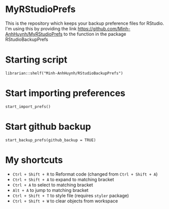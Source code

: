 # MyRStudioPrefs

This is the repository which keeps your backup preference files for RStudio.
I'm using this by providing the link https://github.com/Minh-AnhHuynh/MyRStudioPrefs to the function in the package RStudioBackupPrefs

# Starting script
`librarian::shelf("Minh-AnhHuynh/RStudioBackupPrefs")`

# Start importing preferences
`start_import_prefs()`

# Start github backup
`start_backup_prefs(github_backup = TRUE)`

# My shortcuts

- `Ctrl + Shift + R` to Reformat code (changed from `Ctrl + Shift + A`)
- `Ctrl + Shift + A` to expand to matching bracket
- `Ctrl + A` to select to matching bracket
- `Alt + A` to jump to matching bracket
- `Ctrl + Shift + T` to style file (requires `styler` package)
- `Ctrl + Shift + W` to clear objects from workspace
